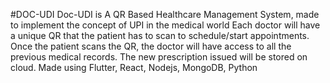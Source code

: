 #DOC-UDI
Doc-UDI is A QR Based Healthcare Management System, made to implement the concept of UPI in the medical world Each doctor will have a unique QR that the patient has to scan to schedule/start appointments. Once the patient scans the QR, the doctor will have access to all the previous medical records. The new prescription issued will be stored on cloud. Made using Flutter, React, Nodejs, MongoDB, Python
